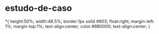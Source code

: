 # estudo-de-caso
*{
	height:50%;
	width:48.5%;
	border:1px solid #903;
	float:right;
	margin-left: 1%;
	margin-top:1%;
	text-align:center;
	color:#8B0000;
	text-align:center;
}
